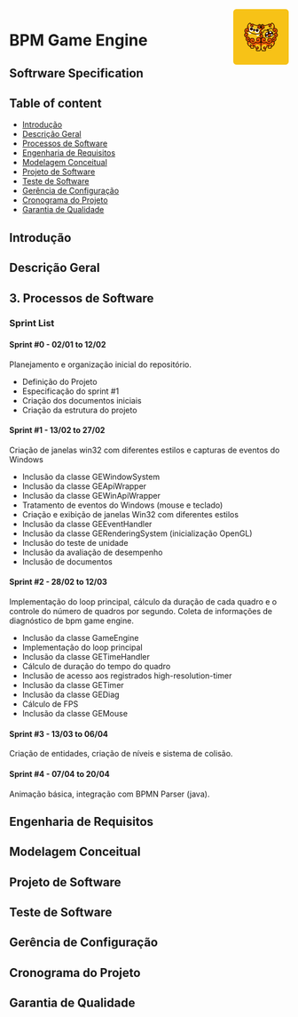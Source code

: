 <img src="img/logo.png" alt="BPM Game Engine Logo" align="right" width=100 />

# BPM Game Engine

## Softrware Specification

## Table of content

- [Introdução](#introduction)
- [Descrição Geral](#general-description)
- [Processos de Software](#software-process)
- [Engenharia de Requisitos](#requirements-engineering)
- [Modelagem Conceitual](#conceptual-model)
- [Projeto de Software](#software-project)
- [Teste de Software](#software-testing)
- [Gerência de Configuração](#configuration-management)
- [Cronograma do Projeto](#project-schedule)
- [Garantia de Qualidade](#quality-assurance)

## Introdução

## Descrição Geral

## 3. Processos de Software

### Sprint List

#### Sprint #0 - 02/01 to 12/02
Planejamento e organização inicial do repositório.

- Definição do Projeto
- Especificação do sprint #1
- Criação dos documentos iniciais
- Criação da estrutura do projeto

#### Sprint #1 - 13/02 to 27/02
Criação de janelas win32 com diferentes estilos e capturas de eventos do Windows

- Inclusão da classe GEWindowSystem
- Inclusão da classe GEApiWrapper
- Inclusão da classe GEWinApiWrapper
- Tratamento de eventos do Windows (mouse e teclado)
- Criação e exibição de janelas Win32 com diferentes estilos
- Inclusão da classe GEEventHandler
- Inclusão da classe GERenderingSystem (inicialização OpenGL)
- Inclusão do teste de unidade
- Inclusão da avaliação de desempenho
- Inclusão de documentos

#### Sprint #2 - 28/02 to 12/03
Implementação do loop principal, cálculo da duração de cada quadro e o controle do número de quadros por segundo. Coleta de informações de diagnóstico de bpm game engine.

- Inclusão da classe GameEngine
- Implementação do loop principal
- Inclusão da classe GETimeHandler
- Cálculo de duração do tempo do quadro
- Inclusão de acesso aos registrados high-resolution-timer
- Inclusão da classe GETimer
- Inclusão da classe GEDiag
- Cálculo de FPS
- Inclusão da classe GEMouse

#### Sprint #3 - 13/03 to 06/04
Criação de entidades, criação de níveis e sistema de colisão.

#### Sprint #4 - 07/04 to 20/04
Animação básica, integração com BPMN Parser (java).


## Engenharia de Requisitos

## Modelagem Conceitual

## Projeto de Software

## Teste de Software

## Gerência de Configuração

## Cronograma do Projeto

## Garantia de Qualidade
